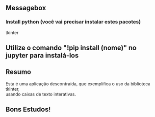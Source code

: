 ## Messagebox

### Install python (você vai precisar instalar estes pacotes)

tkinter <br>

## Utilize o comando "!pip install (nome)" no jupyter para instalá-los

## Resumo <br>
Esta é uma aplicação descontraída, que exemplifica o uso da biblioteca tkinter, <br>
usando caixas de texto interativas.

## Bons Estudos!
